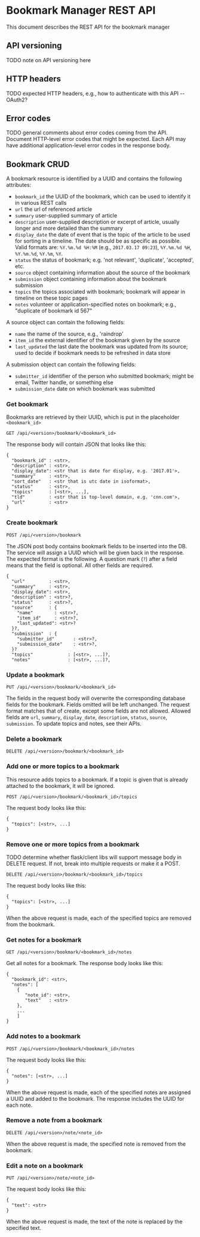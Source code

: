 # Bookmark Manager REST API

This document describes the REST API for the bookmark manager

## API versioning

TODO note on API versioning here

## HTTP headers

TODO expected HTTP headers, e.g., how to authenticate with this API -- OAuth2?

## Error codes

TODO general comments about error codes coming from the API. Document HTTP-level error codes that might be expected.
Each API may have additional application-level error codes in the response body.

## Bookmark CRUD

A bookmark resource is identified by a UUID and contains the following attributes:

- `bookmark_id` the UUID of the bookmark, which can be used to identify it in various REST calls
- `url` the url of referenced article
- `summary` user-supplied summary of article
- `description` user-supplied description or excerpt of article, usually longer and more detailed than the summary
- `display_date` the date of event that is the topic of the article to be used for sorting in a timeline. The date
should be as specific as possible. Valid formats are: `%Y.%m.%d %H:%M` (e.g., `2017.03.17 09:23`), `%Y.%m.%d %H`, 
`%Y.%m.%d`, `%Y.%m`, `%Y`.
- `status` the status of bookmark; e.g. 'not relevant', 'duplicate', 'accepted', etc.
- `source` object containing information about the source of the bookmark
- `submission` object containing information about the bookmark submission 
- `topics` the topics associated with bookmark; bookmark will appear in timeline on these topic pages
- `notes` volunteer or application-specified notes on bookmark; e.g., "duplicate of bookmark id 567" 

A source object can contain the following fields:
- `name` the name of the source, e.g., 'raindrop'
- `item_id` the external identifier of the bookmark given by the source
- `last_updated` the last date the bookmark was updated from its source; used to decide if bookmark needs to be 
refreshed in data store

A submission object can contain the following fields:
- `submitter_id` identifier of the person who submitted bookmark; might be email, Twitter handle, or something else
- `submission_date` date on which bookmark was submitted

### Get bookmark

Bookmarks are retrieved by their UUID, which is put in the placeholder `<bookmark_id>`
 
`GET /api/<version>/bookmark/<bookmark_id>`

The response body will contain JSON that looks like this:

```
{
  "bookmark_id" : <str>,
  "description" : <str>,
  "display_date": <str that is date for display, e.g. '2017.01'>,
  "summary"     : <str>,
  "sort_date"   : <str that is utc date in isoformat>,
  "status"      : <str>,
  "topics"      : [<str>, ...],
  "tld"         : <str that is top-level domain, e.g. 'cnn.com'>,
  "url"         : <str>
}
```

### Create bookmark

`POST /api/<version>/bookmark`

The JSON post body contains bookmark fields to be inserted into the DB. The service will assign a UUID which will be 
given back in the response. The expected format is the following. A question mark (`?`) after a field means that the 
field is optional. All other fields are required.

```
{
  "url"         : <str>,
  "summary"     : <str>,
  "display_date": <str>,  
  "description" : <str>?,
  "status"      : <str>?,
  "source"      : {
    "name"        : <str>?,
    "item_id"     : <str>?,
    "last_updated": <str>?
  }?,
  "submission"  : {
    "submitter_id"       : <str>?,
    "submission_date"    : <str>?,
  }?
  "topics"             : [<str>, ...]?,
  "notes"              : [<str>, ...]?,
```


### Update a bookmark

`PUT /api/<version>/bookmark/<bookmark_id>`

The fields in the request body will overwrite the corresponding database fields for the bookmark. Fields omitted will
be left unchanged. The request format matches that of create, except some fields are not allowed. Allowed fields
are `url`, `summary`, `display_date`, `description`, `status`, `source`, `submission`. To update topics and notes, 
see their APIs.

### Delete a bookmark

`DELETE /api/<version>/bookmark/<bookmark_id>`

### Add one or more topics to a bookmark

This resource adds topics to a bookmark. If a topic is given that is already attached to the bookmark, it will be
ignored.

`POST /api/<version>/bookmark/<bookmark_id>/topics`

The request body looks like this:

```
{
  "topics": [<str>, ...]
}
```

### Remove one or more topics from a bookmark

TODO determine whether flask/client libs will support message body in DELETE request. If not, break into multiple
requests or make it a POST.

`DELETE /api/<version>/bookmark/<bookmark_id>/topics`

The request body looks like this:

```
{
  "topics": [<str>, ...]
}
```

When the above request is made, each of the specified topics are removed from the bookmark.

### Get notes for a bookmark

`GET /api/<version>/bookmark/<bookmark_id>/notes`

Get all notes for a bookmark. The response body looks like this:

```
{
  "bookmark_id": <str>,
  "notes": [
    {
       "note_id": <str>,
       "text"   : <str>
    }, 
    ...
    ]
}
```


### Add notes to a bookmark

`POST /api/<version>/bookmark/<bookmark_id>/notes`

The request body looks like this:

```
{
  "notes": [<str>, ...]
}
```

When the above request is made, each of the specified notes are assigned a UUID and added to the bookmark. The response
includes the UUID for each note.

### Remove a note from a bookmark

`DELETE /api/<version>/note/<note_id>`

When the above request is made, the specified note is removed from the bookmark.

### Edit a note on a bookmark

`PUT /api/<version>/note/<note_id>`

The request body looks like this:

```
{
  "text": <str>
}
```

When the above request is made, the text of the note is replaced by the specified text.
